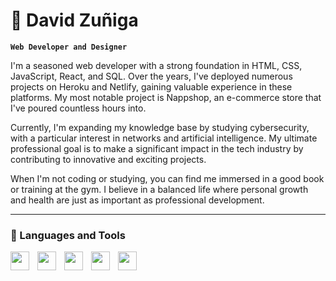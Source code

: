 # 🦾 David Zuñiga

**`Web Developer and Designer`**

I'm a seasoned web developer with a strong foundation in HTML, CSS, JavaScript, React, and SQL. Over the years, I've deployed numerous projects on Heroku and Netlify, gaining valuable experience in these platforms. My most notable project is Nappshop, an e-commerce store that I've poured countless hours into.

Currently, I'm expanding my knowledge base by studying cybersecurity, with a particular interest in networks and artificial intelligence. My ultimate professional goal is to make a significant impact in the tech industry by contributing to innovative and exciting projects.

When I'm not coding or studying, you can find me immersed in a good book or training at the gym. I believe in a balanced life where personal growth and health are just as important as professional development.

---

### 🧰 Languages and Tools

<img align="left" width="30px" style="padding-right:10px;" src="https://cdn.jsdelivr.net/gh/devicons/devicon/icons/html5/html5-plain.svg"/>
<img align="left" width="30px" style="padding-right:10px;" src="https://cdn.jsdelivr.net/gh/devicons/devicon/icons/css3/css3-plain.svg"/>
<img align="left" width="30px" style="padding-right:10px;" src="https://cdn.jsdelivr.net/gh/devicons/devicon/icons/javascript/javascript-plain.svg"/>
<img align="left" width="30px" style="padding-right:10px;" src="https://cdn.jsdelivr.net/gh/devicons/devicon/icons/react/react-original.svg"/>
<img align="left" width="30px" style="padding-right:10px;" src="https://cdn.jsdelivr.net/gh/devicons/devicon/icons/mysql/mysql-plain.svg"/>
<!--
**daveed07/daveed07** is a ✨ _special_ ✨ repository because its `README.md` (this file) appears on your GitHub profile.

Here are some ideas to get you started:

- 🔭 I’m currently working on ...
- 🌱 I’m currently learning ...
- 👯 I’m looking to collaborate on ...
- 🤔 I’m looking for help with ...
- 💬 Ask me about ...
- 📫 How to reach me: ...
- 😄 Pronouns: ...
- ⚡ Fun fact: ...
-->
